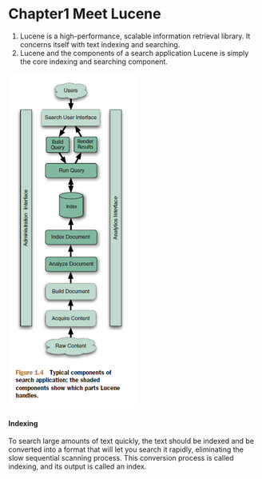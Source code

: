 # Chapter1 Meet Lucene

1. Lucene is a high-performance, scalable information retrieval library. It concerns itself with text indexing and searching.
2. Lucene and the components of a search application
Lucene is simply the core indexing and searching component.

![figure1.4](images/figure1.4.png)

#### Indexing
To search large amounts of text quickly, the text should be indexed and be converted into a format that will let you search it rapidly, eliminating the slow sequential scanning process. This conversion process is called indexing, and its output is called an index.
